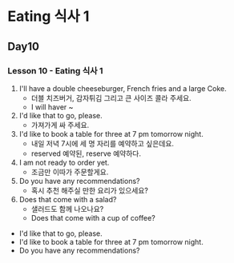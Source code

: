 # Eating 식사 1
## Day10

### Lesson 10 - Eating 식사 1

1. I'll have a double cheeseburger, French fries and a large Coke.
	- 더블 치즈버거, 감자튀김 그리고 큰 사이즈 콜라 주세요.
	- I will haver ~ 
2. I'd like that to go, please.
	- 가져가게 싸 주세요.
3. I'd like to book a table for three at 7 pm tomorrow night.
	- 내일 저녁 7시에 세 명 자리를 예약하고 싶은데요.
	- reserved 예약된, reserve 예약하다.
4. I am not ready to order yet.
	- 조금만 이따가 주문할게요.
5. Do you have any recommendations?
	- 혹시 추천 해주실 만한 요리가 있으세요?
6. Does that come with a salad?
	- 샐러드도 함께 나오나요?
	- Does that come with a cup of coffee?	
	

- I'd like that to go, please.
- I'd like to book a table for three at 7 pm tomorrow night.
- Do you have any recommendations?
